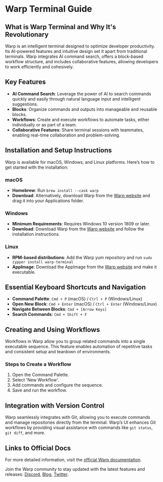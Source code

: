 # Warp Terminal Guide

## What is Warp Terminal and Why It's Revolutionary
Warp is an intelligent terminal designed to optimize developer productivity. Its AI-powered features and intuitive design set it apart from traditional terminals. Warp integrates AI command search, offers a block-based workflow structure, and includes collaborative features, allowing developers to work efficiently and cohesively.

## Key Features
- **AI Command Search**: Leverage the power of AI to search commands quickly and easily through natural language input and intelligent suggestions.
- **Blocks**: Organize commands and outputs into manageable and reusable blocks.
- **Workflows**: Create and execute workflows to automate tasks, either individually or as part of a team.
- **Collaborative Features**: Share terminal sessions with teammates, enabling real-time collaboration and problem-solving.

## Installation and Setup Instructions
Warp is available for macOS, Windows, and Linux platforms. Here’s how to get started with the installation:

### macOS
- **Homebrew**: Run `brew install --cask warp`
- **Download**: Alternatively, download Warp from the [Warp website](https://warp.dev) and drag it into your Applications folder.

### Windows
- **Minimum Requirements**: Requires Windows 10 version 1809 or later.
- **Download**: Download Warp from the [Warp website](https://warp.dev) and follow the installation instructions.

### Linux
- **RPM-based distributions**: Add the Warp yum repository and run `sudo zypper install warp-terminal`
- **AppImage**: Download the AppImage from the [Warp website](https://warp.dev) and make it executable.

## Essential Keyboard Shortcuts and Navigation
- **Command Palette**: `Cmd + P` (macOS) / `Ctrl + P` (Windows/Linux)
- **Open New Block**: `Cmd + Enter` (macOS) / `Ctrl + Enter` (Windows/Linux)
- **Navigate Between Blocks**: `Cmd + [Arrow Keys]`
- **Search Commands**: `Cmd + Shift + F`

## Creating and Using Workflows
Workflows in Warp allow you to group related commands into a single executable sequence. This feature enables automation of repetitive tasks and consistent setup and teardown of environments.

### Steps to Create a Workflow
1. Open the Command Palette.
2. Select 'New Workflow'.
3. Add commands and configure the sequence.
4. Save and run the workflow.

## Integration with Version Control
Warp seamlessly integrates with Git, allowing you to execute commands and manage repositories directly from the terminal. Warp’s UI enhances Git workflows by providing visual assistance with commands like `git status`, `git diff`, and more.

## Links to Official Docs
For more detailed information, visit the [official Warp documentation](https://docs.warp.dev/).

Join the Warp community to stay updated with the latest features and releases: [Discord](https://discord.com/invite/warpdotdev), [Blog](https://www.warp.dev/blog), [Twitter](https://twitter.com/warpdotdev).

